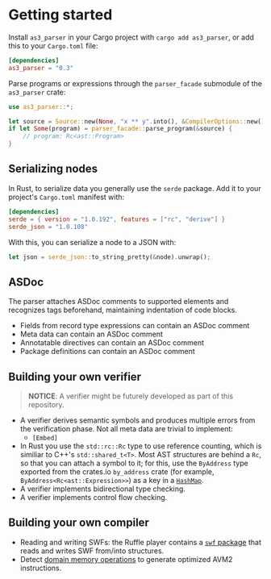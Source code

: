 # Getting started

Install `as3_parser` in your Cargo project with `cargo add as3_parser`, or add this to your `Cargo.toml` file:

```toml
[dependencies]
as3_parser = "0.3"
```

Parse programs or expressions through the `parser_facade` submodule of the `as3_parser` crate:

```rust
use as3_parser::*;

let source = Source::new(None, "x ** y".into(), &CompilerOptions::new());
if let Some(program) = parser_facade::parse_program(&source) {
    // program: Rc<ast::Program>
}
```

## Serializing nodes

In Rust, to serialize data you generally use the `serde` package. Add it to your project's `Cargo.toml` manifest with:

```toml
[dependencies]
serde = { version = "1.0.192", features = ["rc", "derive"] }
serde_json = "1.0.108"
```

With this, you can serialize a node to a JSON with:

```rust
let json = serde_json::to_string_pretty(&node).unwrap();
```

## ASDoc

The parser attaches ASDoc comments to supported elements and recognizes tags beforehand, maintaining indentation of code blocks.

* Fields from record type expressions can contain an ASDoc comment
* Meta data can contain an ASDoc comment
* Annotatable directives can contain an ASDoc comment
* Package definitions can contain an ASDoc comment

## Building your own verifier

> **NOTICE**: A verifier might be futurely developed as part of this repository.

* A verifier derives semantic symbols and produces multiple errors from the verification phase. Not all meta data are trivial to implement:
  * `[Embed]`
* In Rust you use the `std::rc::Rc` type to use reference counting, which is similiar to C++'s `std::shared_t<T>`. Most AST structures are behind a `Rc`, so that you can attach a symbol to it; for this, use the `ByAddress` type exported from the crates.io `by_address` crate (for example, `ByAddress<Rc<ast::Expression>>`) as a key in a [`HashMap`](https://doc.rust-lang.org/stable/std/collections/struct.HashMap.html).
* A verifier implements bidirectional type checking.
* A verifier implements control flow checking.

## Building your own compiler

* Reading and writing SWFs: the Ruffle player contains a [`swf` package](https://github.com/ruffle-rs/ruffle/tree/master/swf) that reads and writes SWF from/into structures.
* Detect [domain memory operations](https://obtw.wordpress.com/2013/04/03/making-bytearray-faster) to generate optimized AVM2 instructions.